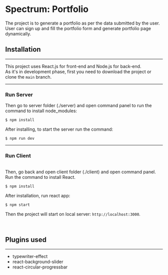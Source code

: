 # Spectrum: Portfolio

The project is to generate a portfolio as per the data submitted by the user. User can sign up and fill the portfolio form and generate portfolio page dynamically.

## Installation

---

This project uses React.js for front-end and Node.js for back-end.
<br />
As it's in development phase, first you need to download the project or clone the `main` branch.

---

### Run Server

Then go to server folder (./server) and open command panel to run the command to install node_modules:

```
$ npm install
```

After installing, to start the server run the command:

```
$ npm run dev
```

---

### Run Client

<br />
Then, go back and open client folder (./client) and open command panel. Run the command to install React.

```
$ npm install
```

After installation, run react app:

```
$ npm start
```

Then the project will start on local server: `http://localhost:3000`.

<br>

## Plugins used

---

- typewriter-effect
- react-background-slider
- react-circular-progressbar
